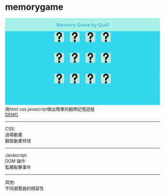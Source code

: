 # memorygame
![image](https://github.com/Quill0831/memorygame/blob/master/Memory%20Game%20by%20Quill_.gif)
用html css javascript做出簡單的翻牌記憶遊戲  
[DEMO](https://quill0831.github.io/weatherAPI/)  

<hr>  

CSS:  
過場動畫  
翻面動畫特效  

<hr>  

Javascript:  
DOM 操作  
監聽點擊事件  

<hr>  

其他:  
不同瀏覽器的相容性  
